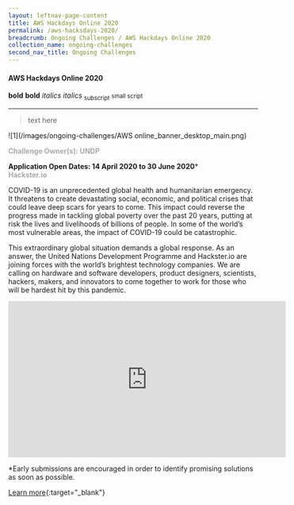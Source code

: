 ```yaml
---
layout: leftnav-page-content
title: AWS Hackdays Online 2020
permalink: /aws-hacksdays-2020/
breadcrumb: Ongoing Challenges / AWS Hackdays Online 2020
collection_name: ongoing-challenges
second_nav_title: Ongoing Challenges
---
```


#### AWS Hackdays Online 2020
**bold** <b>bold</b>
*italics* <i>italics</i>
<sub>subscript</sub> <small>small script</small>

---
>text here

![1](/images/ongoing-challenges/AWS online_banner_desktop_main.png)

<font color="#a9a9a9"><b>Challenge Owner(s): UNDP</b></font>

**Application Open Dates: 14 April 2020 to 30 June 2020***<br>
<font color=" #a9a9a9"><b>Hackster.io</b></font>

COVID-19 is an unprecedented global health and humanitarian emergency. It threatens to create devastating social, economic, and political crises that could leave deep scars for years to come. This impact could reverse the progress made in tackling global poverty over the past 20 years, putting at risk the lives and livelihoods of billions of people. In some of the world’s most vulnerable areas, the impact of COVID-19 could be catastrophic.
 
This extraordinary global situation demands a global response. As an answer, the United Nations Development Programme and Hackster.io are joining forces with the world’s brightest technology companies. We are calling on hardware and software developers, product designers, scientists, hackers, makers, and innovators to come together to work for those who will be hardest hit by this pandemic.

<div class="bp-youtube">
  <iframe width="560" height="315" src="https://www.youtube.com/watch?v=vqBm2d-VUns" frameborder="0" allow="accelerometer; autoplay; encrypted-media; gyroscope; picture-in-picture" allowfullscreen></iframe>
</div>

*Early submissions are encouraged in order to identify promising solutions as soon as possible. 

[Learn more](https://www.covid19detectprotect.org){:target="_blank"}
